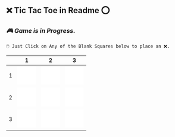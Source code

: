 ## **❌ Tic Tac Toe in Readme ⭕**
  ### ***🎮 Game is in Progress.*** 
    🖱️ Just Click on Any of the Blank Squares below to place an ❌.
    
  |   | 1 | 2 | 3 |
  | - | - | - | - |
  | 1 | [![Tile 0](https://raw.githubusercontent.com/ARogueOtaku/ARogueOtaku/master/assets/blank.png)](https://github.com/ARogueOtaku/ARogueOtaku/issues/new?title=TTT%7C11&body=Just+click+%27Submit+new+issue%27.) | [![Tile 1](https://raw.githubusercontent.com/ARogueOtaku/ARogueOtaku/master/assets/blank.png)](https://github.com/ARogueOtaku/ARogueOtaku/issues/new?title=TTT%7C12&body=Just+click+%27Submit+new+issue%27.) | [![Tile 2](https://raw.githubusercontent.com/ARogueOtaku/ARogueOtaku/master/assets/blank.png)](https://github.com/ARogueOtaku/ARogueOtaku/issues/new?title=TTT%7C13&body=Just+click+%27Submit+new+issue%27.) |
  | 2 | [![Tile 3](https://raw.githubusercontent.com/ARogueOtaku/ARogueOtaku/master/assets/blank.png)](https://github.com/ARogueOtaku/ARogueOtaku/issues/new?title=TTT%7C21&body=Just+click+%27Submit+new+issue%27.) | [![Tile 4](https://raw.githubusercontent.com/ARogueOtaku/ARogueOtaku/master/assets/blank.png)](https://github.com/ARogueOtaku/ARogueOtaku/issues/new?title=TTT%7C22&body=Just+click+%27Submit+new+issue%27.) | [![Tile 5](https://raw.githubusercontent.com/ARogueOtaku/ARogueOtaku/master/assets/blank.png)](https://github.com/ARogueOtaku/ARogueOtaku/issues/new?title=TTT%7C23&body=Just+click+%27Submit+new+issue%27.) |
  | 3 | [![Tile 6](https://raw.githubusercontent.com/ARogueOtaku/ARogueOtaku/master/assets/blank.png)](https://github.com/ARogueOtaku/ARogueOtaku/issues/new?title=TTT%7C31&body=Just+click+%27Submit+new+issue%27.) | [![Tile 7](https://raw.githubusercontent.com/ARogueOtaku/ARogueOtaku/master/assets/blank.png)](https://github.com/ARogueOtaku/ARogueOtaku/issues/new?title=TTT%7C32&body=Just+click+%27Submit+new+issue%27.) | [![Tile 8](https://raw.githubusercontent.com/ARogueOtaku/ARogueOtaku/master/assets/blank.png)](https://github.com/ARogueOtaku/ARogueOtaku/issues/new?title=TTT%7C33&body=Just+click+%27Submit+new+issue%27.) |
    
  